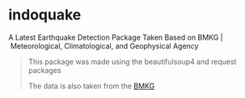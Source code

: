 # indoquake
A Latest Earthquake Detection Package Taken Based on BMKG | Meteorological, Climatological, and Geophysical Agency
> This package was made using the beautifulsoup4 and request packages
> 
> The data is also taken from the [BMKG](https://www.bmkg.go.id/ "earthquake data website")
